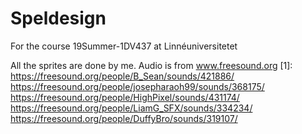 # Speldesign

For the course 19Summer-1DV437 at Linnéuniversitetet

All the sprites are done by me.
Audio is from www.freesound.org
[1]: https://freesound.org/people/B_Sean/sounds/421886/
https://freesound.org/people/josepharaoh99/sounds/368175/
https://freesound.org/people/HighPixel/sounds/431174/
https://freesound.org/people/LiamG_SFX/sounds/334234/
https://freesound.org/people/DuffyBro/sounds/319107/
